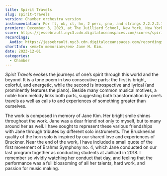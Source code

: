 ```yaml
---
title: Spirit Travels
slug: spirit-travels
version: Chamber orchestra version
instrumentation: For fl, ob, cl, hn, 2 perc, pno, and strings 2.2.2.2.1.
premiere: December 3, 2023, at The Juilliard School, New York, New York.
score: https://jessebrault.nyc3.cdn.digitaloceanspaces.com/scores/spirit-travels.pdf
recordings:
  Audio: https://jessebrault.nyc3.cdn.digitaloceanspaces.com/recordings/spirit-travels.mp3
shortInfo: <em>In memoriam</em> Jane H. Kim.
date: 2023-12-01
categories:
  - Chamber
---
```

_Spirit Travels_ evokes the journeys of one’s spirit through this world and the beyond. 
It is a tone poem in two consecutive parts: the first is bright, colorful, and energetic,
while the second is introspective and lyrical (and prominently features the piano). 
Beside many common musical motives, a noble horn melody links both parts, suggesting both 
transformation by one’s travels as well as calls to and experiences of something greater than ourselves.

The work is composed in memory of Jane Kim. Her bright smile shines throughout the work. 
Jane was a dear friend not only to myself, but to many around her as well. 
I have sought to represent these various friendships with Jane through tributes by different solo instruments. 
The Brucknerian quality of the horn solo is inspired by our shared love and experiences of Bruckner. 
Near the end of the work, I have included a small quote of the first movement of Brahms Symphony no. 4, 
which Jane conducted on our last program together as conducting students at Juilliard in 2018. 
I remember so vividly watching her conduct that day, and feeling that the performance was a full blossoming 
of all her talents, hard work, and passion for music making.
